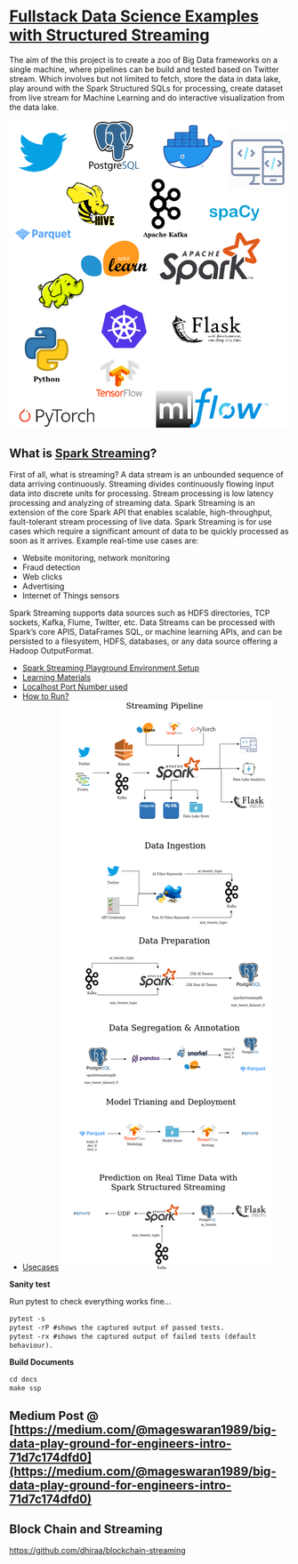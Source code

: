 # [Fullstack Data Science Examples  with Structured Streaming](https://gyan42.github.io/spark-streaming-playground/)

The aim of the this project is to create a zoo of Big Data frameworks on a single machine,
where pipelines can be build and tested based on Twitter stream. Which involves but not limited to fetch,
store the data in data lake, play around with the Spark Structured SQLs for processing, create dataset from live 
stream for Machine Learning and do interactive visualization from the data lake.

![](docs/source/drawio/big_data_zoo.png)

## What is [Spark Streaming](https://techvidvan.com/tutorials/spark-streaming/)?   

First of all, what is streaming? A data stream is an unbounded sequence of data arriving continuously. 
Streaming divides continuously flowing input data into discrete units for processing. Stream processing is low latency 
processing and analyzing of streaming data. Spark Streaming is an extension of the core Spark API that enables scalable, 
high-throughput, fault-tolerant stream processing of live data. Spark Streaming is for use cases which require a 
significant amount of data to be quickly processed as soon as it arrives. Example real-time use cases are:

- Website monitoring, network monitoring
- Fraud detection
- Web clicks
- Advertising
- Internet of Things sensors

Spark Streaming supports data sources such as HDFS directories, TCP sockets, Kafka, Flume, Twitter, etc. 
Data Streams can be processed with Spark’s core APIS, DataFrames SQL, or machine learning APIs, and can be persisted 
to a filesystem, HDFS, databases, or any data source offering a Hadoop OutputFormat.

- [Spark Streaming Playground Environment Setup](https://gyan42.github.io/spark-streaming-playground/build/html/setup/setup.html)
- [Learning Materials](https://gyan42.github.io/spark-streaming-playground/build/html/tutorials.html)
- [Localhost Port Number used](https://gyan42.github.io/spark-streaming-playground/build/html/host_urls_n_ports.html)
- [How to Run?](https://gyan42.github.io/spark-streaming-playground/build/html/how_to_run.html)
- [Usecases](https://gyan42.github.io/spark-streaming-playground/build/html/usecases/usecases.html)
    ![](docs/source/drawio/usecase6.png)

**Sanity test**

Run pytest to check everything works fine...
```
pytest -s
pytest -rP #shows the captured output of passed tests.
pytest -rx #shows the captured output of failed tests (default behaviour).
```

**Build Documents**
```
cd docs
make ssp
```

## Medium Post @ [https://medium.com/@mageswaran1989/big-data-play-ground-for-engineers-intro-71d7c174dfd0](https://medium.com/@mageswaran1989/big-data-play-ground-for-engineers-intro-71d7c174dfd0)


## Block Chain and Streaming

https://github.com/dhiraa/blockchain-streaming
